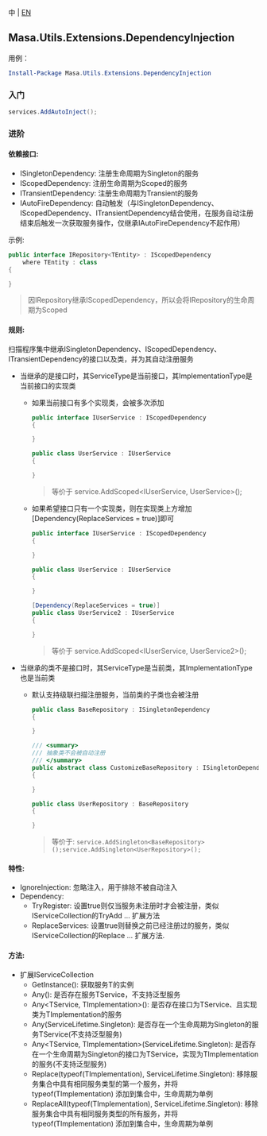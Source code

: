 中 | [EN](README.md)

## Masa.Utils.Extensions.DependencyInjection

用例：

``` powershell
Install-Package Masa.Utils.Extensions.DependencyInjection
```

### 入门

```C#
services.AddAutoInject();
```

### 进阶

#### 依赖接口:

* ISingletonDependency: 注册生命周期为Singleton的服务
* IScopedDependency: 注册生命周期为Scoped的服务
* ITransientDependency: 注册生命周期为Transient的服务
* IAutoFireDependency: 自动触发（与ISingletonDependency、IScopedDependency、ITransientDependency结合使用，在服务自动注册结束后触发一次获取服务操作，仅继承IAutoFireDependency不起作用）

示例:

```c#
public interface IRepository<TEntity> : IScopedDependency
    where TEntity : class
{

}
```

> 因IRepository<TEntity>继承IScopedDependency，所以会将IRepository<TEntity>的生命周期为Scoped

#### 规则:

扫描程序集中继承ISingletonDependency、IScopedDependency、ITransientDependency的接口以及类，并为其自动注册服务

* 当继承的是接口时，其ServiceType是当前接口，其ImplementationType是当前接口的实现类
  * 如果当前接口有多个实现类，会被多次添加

    ``` C#
    public interface IUserService : IScopedDependency
    {

    }

    public class UserService : IUserService
    {

    }
    ```
    > 等价于 service.AddScoped<IUserService, UserService>();

  * 如果希望接口只有一个实现类，则在实现类上方增加[Dependency(ReplaceServices = true)]即可

    ``` C#
    public interface IUserService : IScopedDependency
    {

    }

    public class UserService : IUserService
    {

    }

    [Dependency(ReplaceServices = true)]
    public class UserService2 : IUserService
    {

    }
    ```
    > 等价于 service.AddScoped<IUserService, UserService2>();

* 当继承的类不是接口时，其ServiceType是当前类，其ImplementationType也是当前类
  * 默认支持级联扫描注册服务，当前类的子类也会被注册

    ``` C#
    public class BaseRepository : ISingletonDependency
    {

    }

    /// <summary>
    /// 抽象类不会被自动注册
    /// </summary>
    public abstract class CustomizeBaseRepository : ISingletonDependency
    {

    }

    public class UserRepository : BaseRepository
    {

    }
    ```

    > 等价于: `service.AddSingleton<BaseRepository>();service.AddSingleton<UserRepository>();`

#### 特性:

* IgnoreInjection: 忽略注入，用于排除不被自动注入
* Dependency:
  * TryRegister: 设置true则仅当服务未注册时才会被注册，类似IServiceCollection的TryAdd ... 扩展方法
  * ReplaceServices: 设置true则替换之前已经注册过的服务，类似IServiceCollection的Replace ... 扩展方法.

#### 方法:

* 扩展IServiceCollection
  * GetInstance<TService>(): 获取服务T的实例
  * Any<TService>(): 是否存在服务TService，不支持泛型服务
  * Any<TService, TImplementation>(): 是否存在接口为TService、且实现类为TImplementation的服务
  * Any<TService>(ServiceLifetime.Singleton): 是否存在一个生命周期为Singleton的服务TService(不支持泛型服务)
  * Any<TService, TImplementation>(ServiceLifetime.Singleton): 是否存在一个生命周期为Singleton的接口为TService，实现为TImplementation的服务(不支持泛型服务)
  * Replace<TService>(typeof(TImplementation), ServiceLifetime.Singleton): 移除服务集合中具有相同服务类型的第一个服务，并将 typeof(TImplementation) 添加到集合中，生命周期为单例
  * ReplaceAll<TService>(typeof(TImplementation), ServiceLifetime.Singleton): 移除服务集合中具有相同服务类型的所有服务，并将 typeof(TImplementation) 添加到集合中，生命周期为单例